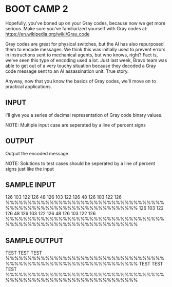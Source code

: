 <!-- RATING: MEDIUM -->
<!-- NAME:  BOOT CAMP 2 -->
<!-- GENERATOR: generate.pl -->
# BOOT CAMP 2

Hopefully, you've boned up on your Gray codes, because now we get more serious. Make sure you've familiarized yourself with Gray codes at: 
<a href="https://en.wikipedia.org/wiki/Gray_code" target="_blank">https://en.wikipedia.org/wiki/Gray_code</a>

Gray codes are great for physical switches, but the AI has also repurposed them to encode messages. We think this was initially used to prevent errors in instructions sent to mechanical agents, but who knows, right? Fact is, we've seen this type of encoding used a lot. Just last week, Bravo team was able to get out of a very touchy situation because they decoded a Gray code message sent to an AI assassination unit. True story.

Anyway, now that you know the basics of Gray codes, we'll move on to practical applications.

## INPUT
I'll give you a series of decimal representation of Gray code binary values.

NOTE: Multiple input case are seperated by a line of percent signs

## OUTPUT
Output the encoded message.

NOTE: Solutions to test cases should be seperated by a line of percent signs just like the input

## SAMPLE INPUT
126 103 122 126 48 126 103 122 126 48 126 103 122 126
%%%%%%%%%%%%%%%%%%%%%%%%%%%%%%%%%%%%%%%%%%%%%%%%%%%%%%%%%%%%%%%%%%
126 103 122 126 48 126 103 122 126 48 126 103 122 126
%%%%%%%%%%%%%%%%%%%%%%%%%%%%%%%%%%%%%%%%%%%%%%%%%%%%%%%%%%%%%%%%%%

## SAMPLE OUTPUT
TEST TEST TEST
%%%%%%%%%%%%%%%%%%%%%%%%%%%%%%%%%%%%%%%%%%%%%%%%%%%%%%%%%%%%%%%%%%
TEST TEST TEST
%%%%%%%%%%%%%%%%%%%%%%%%%%%%%%%%%%%%%%%%%%%%%%%%%%%%%%%%%%%%%%%%%%
